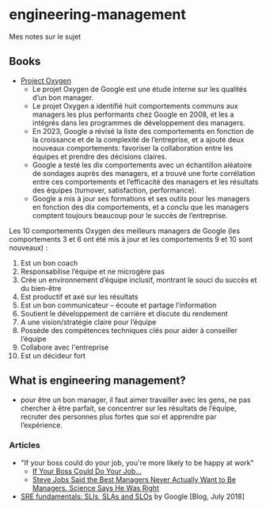 # engineering-management
Mes notes sur le sujet


## Books

- [Project Oxygen](https://rework.withgoogle.com/blog/the-evolution-of-project-oxygen/)
  - Le projet Oxygen de Google est une étude interne sur les qualités d’un bon manager.
  - Le projet Oxygen a identifié huit comportements communs aux managers les plus performants chez Google en 2008, et les a intégrés dans les programmes de développement des managers.
  - En 2023, Google a révisé la liste des comportements en fonction de la croissance et de la complexité de l’entreprise, et a ajouté deux nouveaux comportements: favoriser la collaboration entre les équipes et prendre des décisions claires.
  - Google a testé les dix comportements avec un échantillon aléatoire de sondages auprès des managers, et a trouvé une forte corrélation entre ces comportements et l’efficacité des managers et les résultats des équipes (turnover, satisfaction, performance).
  - Google a mis à jour ses formations et ses outils pour les managers en fonction des dix comportements, et a conclu que les managers comptent toujours beaucoup pour le succès de l’entreprise.
      
Les 10 comportements Oxygen des meilleurs managers de Google (les comportements 3 et 6 ont été mis à jour et les comportements 9 et 10 sont nouveaux) :
1. Est un bon coach
2. Responsabilise l’équipe et ne microgère pas
3. Crée un environnement d’équipe inclusif, montrant le souci du succès et du bien-être
4. Est productif et axé sur les résultats
5. Est un bon communicateur – écoute et partage l’information
6. Soutient le développement de carrière et discute du rendement
7. A une vision/stratégie claire pour l’équipe
8. Possède des compétences techniques clés pour aider à conseiller l’équipe
9. Collabore avec l'entreprise
10. Est un décideur fort


## What is engineering management?

- pour être un bon manager, il faut aimer travailler avec les gens, ne pas chercher à être parfait, se concentrer sur les résultats de l’équipe, recruter des personnes plus fortes que soi et apprendre par l’expérience.

### Articles

- "If your boss could do your job, you're more likely to be happy at work"
  - [If Your Boss Could Do Your Job...](https://hbr.org/2016/12/if-your-boss-could-do-your-job-youre-more-likely-to-be-happy-at-work)
  - [Steve Jobs Said the Best Managers Never Actually Want to Be Managers. Science Says He Was Right](https://www.inc.com/jeff-haden/37-years-ago-steve-jobs-said-best-managers-never-want-to-be-a-manager-science-says-he-was-right.html)
- [SRE fundamentals: SLIs, SLAs and SLOs](https://cloud.google.com/blog/products/devops-sre/sre-fundamentals-slis-slas-and-slos) by Google [Blog, July 2018]

